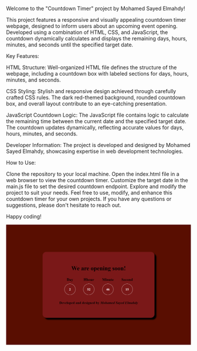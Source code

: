 Welcome to the "Countdown Timer" project by Mohamed Sayed Elmahdy!

This project features a responsive and visually appealing countdown timer webpage, designed to inform users about an upcoming event opening. Developed using a combination of HTML, CSS, and JavaScript, the countdown dynamically calculates and displays the remaining days, hours, minutes, and seconds until the specified target date.

Key Features:

HTML Structure: Well-organized HTML file defines the structure of the webpage, including a countdown box with labeled sections for days, hours, minutes, and seconds.

CSS Styling: Stylish and responsive design achieved through carefully crafted CSS rules. The dark red-themed background, rounded countdown box, and overall layout contribute to an eye-catching presentation.

JavaScript Countdown Logic: The JavaScript file contains logic to calculate the remaining time between the current date and the specified target date. The countdown updates dynamically, reflecting accurate values for days, hours, minutes, and seconds.

Developer Information: The project is developed and designed by Mohamed Sayed Elmahdy, showcasing expertise in web development technologies.

How to Use:

Clone the repository to your local machine.
Open the index.html file in a web browser to view the countdown timer.
Customize the target date in the main.js file to set the desired countdown endpoint.
Explore and modify the project to suit your needs.
Feel free to use, modify, and enhance this countdown timer for your own projects. If you have any questions or suggestions, please don't hesitate to reach out.

Happy coding!

![countDown](Screen%20Shot%20for%20the%20results/CountDown.png)

